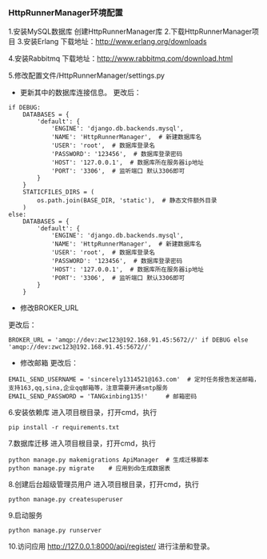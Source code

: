 ### HttpRunnerManager环境配置

1.安装MySQL数据库
创建HttpRunnerManager库
2.下载HttpRunnerManager项目
3.安装Erlang
下载地址：http://www.erlang.org/downloads

4.安装Rabbitmq
下载地址：http://www.rabbitmq.com/download.html

5.修改配置文件/HttpRunnerManager/settings.py
- 更新其中的数据库连接信息。
更改后：
```
if DEBUG:
    DATABASES = {
        'default': {
            'ENGINE': 'django.db.backends.mysql',
            'NAME': 'HttpRunnerManager',  # 新建数据库名
            'USER': 'root',  # 数据库登录名
            'PASSWORD': '123456',  # 数据库登录密码
            'HOST': '127.0.0.1',  # 数据库所在服务器ip地址
            'PORT': '3306',  # 监听端口 默认3306即可
        }
    }
    STATICFILES_DIRS = (
        os.path.join(BASE_DIR, 'static'),  # 静态文件额外目录
    )
else:
    DATABASES = {
        'default': {
            'ENGINE': 'django.db.backends.mysql',
            'NAME': 'HttpRunnerManager',  # 新建数据库名
            'USER': 'root',  # 数据库登录名
            'PASSWORD': '123456',  # 数据库登录密码
            'HOST': '127.0.0.1',  # 数据库所在服务器ip地址
            'PORT': '3306',  # 监听端口 默认3306即可
        }
    }
```

- 修改BROKER_URL

更改后：
```
BROKER_URL = 'amqp://dev:zwc123@192.168.91.45:5672//' if DEBUG else 'amqp://dev:zwc123@192.168.91.45:5672//'
```

- 修改邮箱
更改后：
```
EMAIL_SEND_USERNAME = 'sincerely1314521@163.com'  # 定时任务报告发送邮箱，支持163,qq,sina,企业qq邮箱等，注意需要开通smtp服务
EMAIL_SEND_PASSWORD = 'TANGxinbing135!'     # 邮箱密码
```

6.安装依赖库
进入项目根目录，打开cmd，执行
```
pip install -r requirements.txt
```

7.数据库迁移
进入项目根目录，打开cmd，执行
```
python manage.py makemigrations ApiManager  # 生成迁移脚本
python manage.py migrate    # 应用到db生成数据表
```

8.创建后台超级管理员用户
进入项目根目录，打开cmd，执行
```
python manage.py createsuperuser
```

9.启动服务
```
python manage.py runserver
```

10.访问应用
http://127.0.0.1:8000/api/register/
进行注册和登录。

